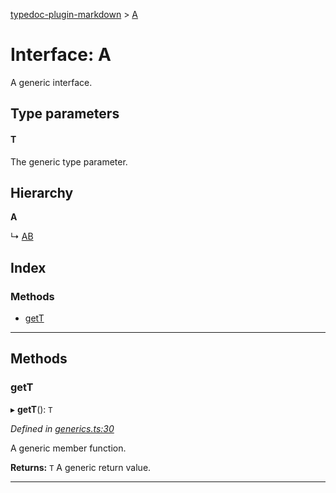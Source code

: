 [typedoc-plugin-markdown](../README.md) > [A](../interfaces/a.md)

# Interface: A

A generic interface.

## Type parameters
#### T 

The generic type parameter.

## Hierarchy

**A**

↳  [AB](ab.md)

## Index

### Methods

* [getT](a.md#markdown-header-gett)

---

## Methods

###  getT

▸ **getT**(): `T`

*Defined in [generics.ts:30](https://bitbucket.org/owner/repository_name/src/master/src/generics.ts?fileviewer&amp;#x3D;file-view-default#generics.ts-30)*

A generic member function.

**Returns:** `T`
A generic return value.

___

